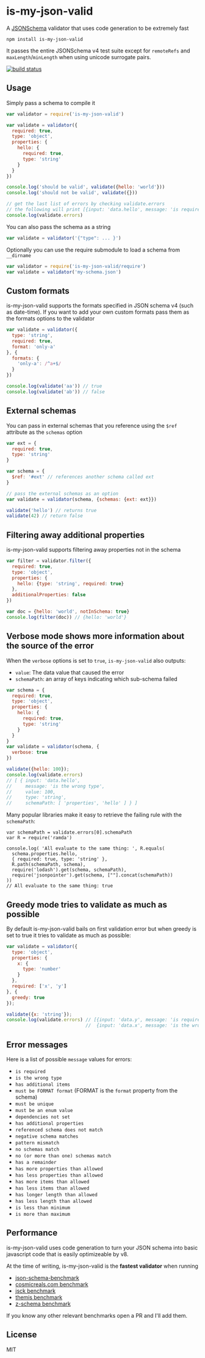 # is-my-json-valid

A [JSONSchema](http://json-schema.org/) validator that uses code generation
to be extremely fast

```
npm install is-my-json-valid
```

It passes the entire JSONSchema v4 test suite except for `remoteRefs` and `maxLength`/`minLength` when using unicode surrogate pairs.

[![build status](http://img.shields.io/travis/mafintosh/is-my-json-valid.svg?style=flat)](http://travis-ci.org/mafintosh/is-my-json-valid)

## Usage

Simply pass a schema to compile it

``` js
var validator = require('is-my-json-valid')

var validate = validator({
  required: true,
  type: 'object',
  properties: {
    hello: {
      required: true,
      type: 'string'
    }
  }
})

console.log('should be valid', validate({hello: 'world'}))
console.log('should not be valid', validate({}))

// get the last list of errors by checking validate.errors
// the following will print [{input: 'data.hello', message: 'is required'}]
console.log(validate.errors)
```

You can also pass the schema as a string

``` js
var validate = validator('{"type": ... }')
```

Optionally you can use the require submodule to load a schema from `__dirname`

``` js
var validator = require('is-my-json-valid/require')
var validate = validator('my-schema.json')
```

## Custom formats

is-my-json-valid supports the formats specified in JSON schema v4 (such as date-time).
If you want to add your own custom formats pass them as the formats options to the validator

``` js
var validate = validator({
  type: 'string',
  required: true,
  format: 'only-a'
}, {
  formats: {
    'only-a': /^a+$/
  }
})

console.log(validate('aa')) // true
console.log(validate('ab')) // false
```

## External schemas

You can pass in external schemas that you reference using the `$ref` attribute as the `schemas` option

``` js
var ext = {
  required: true,
  type: 'string'
}

var schema = {
  $ref: '#ext' // references another schema called ext
}

// pass the external schemas as an option
var validate = validator(schema, {schemas: {ext: ext}})

validate('hello') // returns true
validate(42) // return false
```

## Filtering away additional properties

is-my-json-valid supports filtering away properties not in the schema

``` js
var filter = validator.filter({
  required: true,
  type: 'object',
  properties: {
    hello: {type: 'string', required: true}
  },
  additionalProperties: false
})

var doc = {hello: 'world', notInSchema: true}
console.log(filter(doc)) // {hello: 'world'}
```

## Verbose mode shows more information about the source of the error

When the `verbose` options is set to `true`, `is-my-json-valid` also outputs:

- `value`: The data value that caused the error
- `schemaPath`: an array of keys indicating which sub-schema failed

``` js
var schema = {
  required: true,
  type: 'object',
  properties: {
    hello: {
      required: true,
      type: 'string'
    }
  }
}
var validate = validator(schema, {
  verbose: true
})

validate({hello: 100});
console.log(validate.errors)
// [ { input: 'data.hello',
//     message: 'is the wrong type',
//     value: 100,
//     type: 'string',
//     schemaPath: [ 'properties', 'hello' ] } ]
```

Many popular libraries make it easy to retrieve the failing rule with the `schemaPath`:
```
var schemaPath = validate.errors[0].schemaPath
var R = require('ramda')

console.log( 'All evaluate to the same thing: ', R.equals(
  schema.properties.hello,
  { required: true, type: 'string' },
  R.path(schemaPath, schema),
  require('lodash').get(schema, schemaPath),
  require('jsonpointer').get(schema, [""].concat(schemaPath))
))
// All evaluate to the same thing: true
```

## Greedy mode tries to validate as much as possible

By default is-my-json-valid bails on first validation error but when greedy is
set to true it tries to validate as much as possible:

``` js
var validate = validator({
  type: 'object',
  properties: {
    x: {
      type: 'number'
    }
  },
  required: ['x', 'y']
}, {
  greedy: true
});

validate({x: 'string'});
console.log(validate.errors) // [{input: 'data.y', message: 'is required'},
                             //  {input: 'data.x', message: 'is the wrong type'}]
```

## Error messages

Here is a list of possible `message` values for errors:

* `is required`
* `is the wrong type`
* `has additional items`
* `must be FORMAT format` (FORMAT is the `format` property from the schema)
* `must be unique`
* `must be an enum value`
* `dependencies not set`
* `has additional properties`
* `referenced schema does not match`
* `negative schema matches`
* `pattern mismatch`
* `no schemas match`
* `no (or more than one) schemas match`
* `has a remainder`
* `has more properties than allowed`
* `has less properties than allowed`
* `has more items than allowed`
* `has less items than allowed`
* `has longer length than allowed`
* `has less length than allowed`
* `is less than minimum`
* `is more than maximum`

## Performance

is-my-json-valid uses code generation to turn your JSON schema into basic javascript code that is easily optimizeable by v8.

At the time of writing, is-my-json-valid is the __fastest validator__ when running

* [json-schema-benchmark](https://github.com/Muscula/json-schema-benchmark)
* [cosmicreals.com benchmark](http://cosmicrealms.com/blog/2014/08/29/benchmark-of-node-dot-js-json-validation-modules-part-3/)
* [jsck benchmark](https://github.com/pandastrike/jsck/issues/72#issuecomment-70992684)
* [themis benchmark](https://cdn.rawgit.com/playlyfe/themis/master/benchmark/results.html)
* [z-schema benchmark](https://rawgit.com/zaggino/z-schema/master/benchmark/results.html)

If you know any other relevant benchmarks open a PR and I'll add them.

## License

MIT
